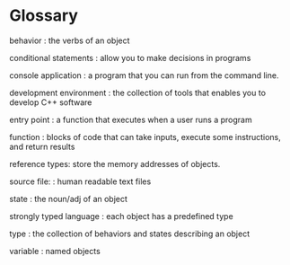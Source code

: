 # Glossary

behavior
: the verbs of an object

conditional statements
: allow you to make decisions in programs

console application 
: a program that you can run from the command line.

development environment
: the collection of tools that enables you to develop C++ software

entry point
: a function that executes when a user runs a program

function
: blocks of code that can take inputs, execute some instructions, and return results

reference types: store the memory addresses of objects.

source file:
: human readable text files

state
: the noun/adj of an object

strongly typed language
: each object has a predefined type

type
: the collection of behaviors and states describing an object

variable
: named objects
